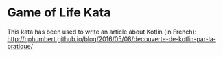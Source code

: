 # Game of Life Kata

This kata has been used to write an article about Kotlin (in French): http://nphumbert.github.io/blog/2016/05/08/decouverte-de-kotlin-par-la-pratique/
